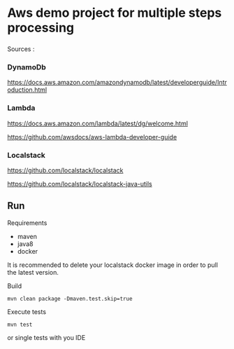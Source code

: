 # Aws demo project for multiple steps processing

###

Sources :

### DynamoDb
https://docs.aws.amazon.com/amazondynamodb/latest/developerguide/Introduction.html

### Lambda
https://docs.aws.amazon.com/lambda/latest/dg/welcome.html

https://github.com/awsdocs/aws-lambda-developer-guide

### Localstack
https://github.com/localstack/localstack

https://github.com/localstack/localstack-java-utils

## Run
Requirements

- maven
- java8
- docker
 
It is recommended to delete your localstack docker image in order to pull the latest version.

Build
```
mvn clean package -Dmaven.test.skip=true
```

Execute tests
```
mvn test
```
or single tests with you IDE
